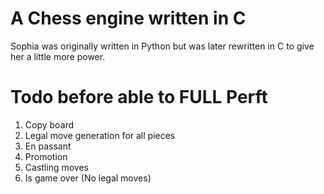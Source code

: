 # A Chess engine written in C

Sophia was originally written in Python but was later rewritten in C to give her a little more power.


# Todo before able to FULL Perft

1. Copy board
2. Legal move generation for all pieces
2. En passant
3. Promotion
3. Castling moves
4. Is game over (No legal moves)
